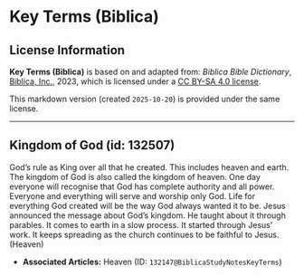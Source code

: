 # Key Terms (Biblica)

## License Information

**Key Terms (Biblica)** is based on and adapted from: _Biblica Bible Dictionary_, [Biblica, Inc.](https://www.biblica.com/), 2023, which is licensed under a [CC BY-SA 4.0 license](https://creativecommons.org/licenses/by-sa/4.0/legalcode.en).

This markdown version (created `2025-10-20`) is provided under the same license.



--------------------------------

## Kingdom of God (id: 132507)

God’s rule as King over all that he created. This includes heaven and earth. The kingdom of God is also called the kingdom of heaven. One day everyone will recognise that God has complete authority and all power. Everyone and everything will serve and worship only God. Life for everything God created will be the way God always wanted it to be. Jesus announced the message about God’s kingdom. He taught about it through parables. It comes to earth in a slow process. It started through Jesus’ work. It keeps spreading as the church continues to be faithful to Jesus. (Heaven)

* **Associated Articles:** Heaven (ID: `132147@BiblicaStudyNotesKeyTerms`)

